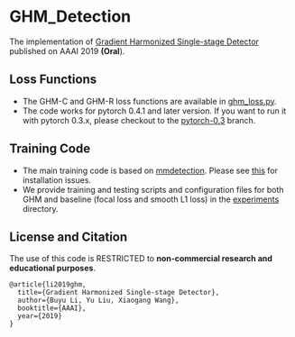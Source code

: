 # GHM_Detection
The implementation of [Gradient Harmonized Single-stage Detector](https://arxiv.org/abs/1811.05181) published on AAAI 2019 **(Oral**).

## Loss Functions
* The GHM-C and GHM-R loss functions are available in [ghm_loss.py](https://github.com/libuyu/GHM_Detection/mmdetection/mmdet/core/loss/ghm_loss.py).
* The code works for pytorch 0.4.1 and later version. If you want to run it with pytorch 0.3.x, please checkout to the [pytorch-0.3](https://github.com/libuyu/GHM_Detection/tree/pytorch-0.3) branch.

## Training Code
* The main training code is based on [mmdetection](https://github.com/open-mmlab/mmdetection). Please see [this](https://github.com/open-mmlab/mmdetection/blob/master/INSTALL.md) for installation issues. 
* We provide training and testing scripts and configuration files for both GHM and baseline (focal loss and smooth L1 loss) in the [experiments](https://github.com/libuyu/GHM_Detection/experiments) directory.

## License and Citation
The use of this code is RESTRICTED to **non-commercial research and educational purposes**.

```
@article{li2019ghm,
  title={Gradient Harmonized Single-stage Detector},
  author={Buyu Li, Yu Liu, Xiaogang Wang},
  booktitle={AAAI},
  year={2019}
}
```
